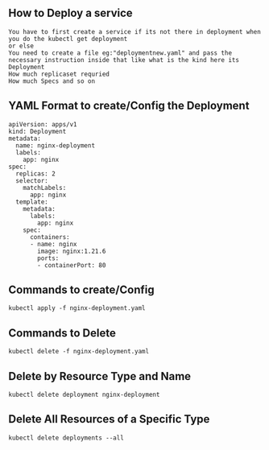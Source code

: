 ## How to Deploy a service

```
You have to first create a service if its not there in deployment when you do the kubectl get deployment
or else
You need to create a file eg:"deploymentnew.yaml" and pass the necessary instruction inside that like what is the kind here its Deployment
How much replicaset requried
How much Specs and so on
```

## YAML Format to create/Config the Deployment 

```
apiVersion: apps/v1
kind: Deployment
metadata:
  name: nginx-deployment
  labels:
    app: nginx
spec:
  replicas: 2
  selector:
    matchLabels:
      app: nginx
  template:
    metadata:
      labels:
        app: nginx
    spec:
      containers:
      - name: nginx
        image: nginx:1.21.6
        ports:
        - containerPort: 80
```

## Commands to create/Config
```
kubectl apply -f nginx-deployment.yaml
```
## Commands to Delete
```
kubectl delete -f nginx-deployment.yaml
```
## Delete by Resource Type and Name

```
kubectl delete deployment nginx-deployment
```
## Delete All Resources of a Specific Type
```
kubectl delete deployments --all
```